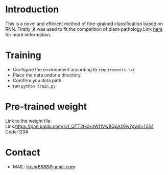# Introduction
This is a novel and efficient method of fine-grained classification based on RNN.
Firstly ,it was used to fit the competition of plant-pathology.Link [here](https://www.kaggle.com/code/tarunpaparaju/plant-pathology-2020-eda-models) for more imformation.
# Training
+ Configure the environment according to ```requirements.txt```
+ Place the data under a directory.
+ Comfirm you data path.
+ run `python train.py`

# Pre-trained weight
Link to the weight file
Link:https://pan.baidu.com/s/1_QTT2tkoxnWt1Vw8QpAz0w?pwd=1234 
Code:1234 



# Contact
+ MAIL:    liushr6688@gmail.com
